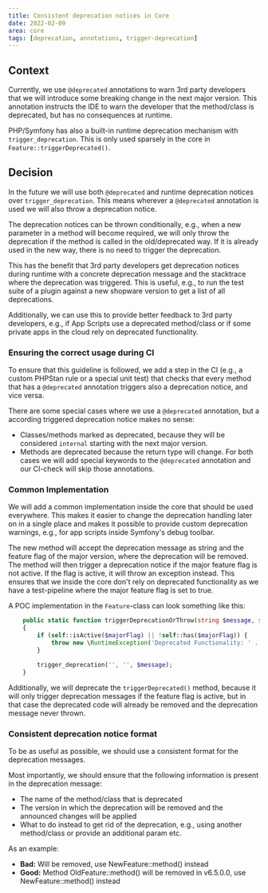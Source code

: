 ```yaml
---
title: Consistent deprecation notices in Core
date: 2022-02-09
area: core
tags: [deprecation, annotations, trigger-deprecation]
---
```


## Context

Currently, we use `@deprecated` annotations to warn 3rd party developers that we will introduce some breaking change in the next major version.
This annotation instructs the IDE to warn the developer that the method/class is deprecated, but has no consequences at runtime.

PHP/Symfony has also a built-in runtime deprecation mechanism with `trigger_deprecation`. This is only used sparsely in the core in `Feature::triggerDeprecated()`.

## Decision

In the future we will use both `@deprecated` and runtime deprecation notices over `trigger_deprecation`.
This means wherever a `@deprecated` annotation is used we will also throw a deprecation notice.

The deprecation notices can be thrown conditionally, e.g., when a new parameter in a method will become required, we will only throw the deprecation if the method is called in the old/deprecated way. 
If it is already used in the new way, there is no need to trigger the deprecation.

This has the benefit that 3rd party developers get deprecation notices during runtime with a concrete deprecation message and the stacktrace where the deprecation was triggered.
This is useful, e.g., to run the test suite of a plugin against a new shopware version to get a list of all deprecations.

Additionally, we can use this to provide better feedback to 3rd party developers, e.g., if App Scripts use a deprecated method/class or if some private apps in the cloud rely on deprecated functionality.

### Ensuring the correct usage during CI

To ensure that this guideline is followed, we add a step in the CI (e.g., a custom PHPStan rule or a special unit test) that checks that every method that has a `@deprecated` annotation triggers also a deprecation notice, and vice versa.

There are some special cases where we use a `@deprecated` annotation, but a according triggered deprecation notice makes no sense:
* Classes/methods marked as deprecated, because they will be considered `internal` starting with the next major version.
* Methods are deprecated because the return type will change.
For both cases we will add special keywords to the `@deprecated` annotation and our CI-check will skip those annotations.

### Common Implementation

We will add a common implementation inside the core that should be used everywhere. This makes it easier to change the deprecation handling later on in a single place and makes it possible to provide custom deprecation warnings, e.g., for app scripts inside Symfony's debug toolbar.

The new method will accept the deprecation message as string and the feature flag of the major version, where the deprecation will be removed.
The method will then trigger a deprecation notice if the major feature flag is not active. If the flag is active, it will throw an exception instead. 
This ensures that we inside the core don't rely on deprecated functionality as we have a test-pipeline where the major feature flag is set to true.

A POC implementation in the `Feature`-class can look something like this:

```php
    public static function triggerDeprecationOrThrow(string $message, string $majorFlag): void
    {
        if (self::isActive($majorFlag) || !self::has($majorFlag)) {
            throw new \RuntimeException('Deprecated Functionality: ' . $message);
        }

        trigger_deprecation('', '', $message);
    }
```
Additionally, we will deprecate the `triggerDeprecated()` method, because it will only trigger deprecation messages if the feature flag is active, but in that case the deprecated code will already be removed and the deprecation message never thrown.

### Consistent deprecation notice format

To be as useful as possible, we should use a consistent format for the deprecation messages.

Most importantly, we should ensure that the following information is present in the deprecation message:
* The name of the method/class that is deprecated
* The version in which the deprecation will be removed and the announced changes will be applied
* What to do instead to get rid of the deprecation, e.g., using another method/class or provide an additional param etc.

As an example:
* **Bad:** Will be removed, use NewFeature::method() instead
* **Good:** Method OldFeature::method() will be removed in v6.5.0.0, use NewFeature::method() instead
